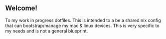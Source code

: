 ## Welcome!
To my work in progress dotfiles. This is intended to a be a shared nix config that can bootstrap/manage my mac & linux devices. This is very specific to my needs and is not a general blueprint.
